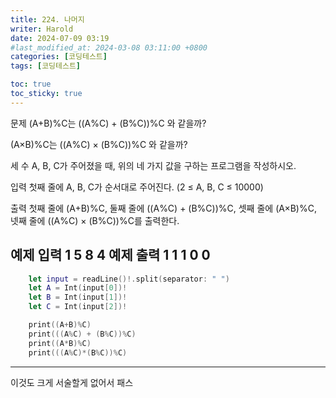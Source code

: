 ```yaml
---
title: 224. 나머지
writer: Harold
date: 2024-07-09 03:19
#last_modified_at: 2024-03-08 03:11:00 +0800
categories: [코딩테스트]
tags: [코딩테스트]

toc: true
toc_sticky: true
---
```

문제
(A+B)%C는 ((A%C) + (B%C))%C 와 같을까?

(A×B)%C는 ((A%C) × (B%C))%C 와 같을까?

세 수 A, B, C가 주어졌을 때, 위의 네 가지 값을 구하는 프로그램을 작성하시오.

입력
첫째 줄에 A, B, C가 순서대로 주어진다. (2 ≤ A, B, C ≤ 10000)

출력
첫째 줄에 (A+B)%C, 둘째 줄에 ((A%C) + (B%C))%C, 셋째 줄에 (A×B)%C, 넷째 줄에 ((A%C) × (B%C))%C를 출력한다.

예제 입력 1 
5 8 4
예제 출력 1 
1
1
0
0
---
```swift
    let input = readLine()!.split(separator: " ")
    let A = Int(input[0])!
    let B = Int(input[1])!
    let C = Int(input[2])!

    print((A+B)%C)
    print(((A%C) + (B%C))%C)
    print((A*B)%C)
    print(((A%C)*(B%C))%C)
```
---

이것도 크게 서술할게 없어서 패스